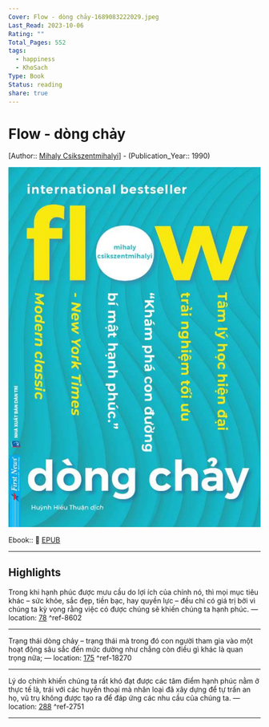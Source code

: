 ```yaml
---
Cover: Flow - dòng chảy-1689083222029.jpeg
Last_Read: 2023-10-06
Rating: ""
Total_Pages: 552
tags:
  - happiness
  - KhoSach
Type: Book
Status: reading
share: true
---
```


# Flow - dòng chảy
[Author:: [Mihaly Csikszentmihalyi](Mihaly%20Csikszentmihalyi.md)] - (Publication_Year:: 1990)

![333](../assets/img/Flow%20-%20d%C3%B2ng%20ch%E1%BA%A3y-1689083222029.jpeg)


Ebook:: 📘 [EPUB](https://onedrive.live.com/download?resid=E92BC60129512289%21145&authkey=!AKIpLNZFODzrdwY)


---
## Highlights
Trong khi hạnh phúc được mưu cầu do lợi ích của chính nó, thì mọi mục tiêu khác – sức khỏe, sắc đẹp, tiền bạc, hay quyền lực – đều chỉ có giá trị bởi vì chúng ta kỳ vọng rằng việc có được chúng sẽ khiến chúng ta hạnh phúc. — location: [78]() ^ref-8602

---
Trạng thái dòng chảy – trạng thái mà trong đó con người tham gia vào một hoạt động sâu sắc đến mức dường như chẳng còn điều gì khác là quan trọng nữa; — location: [175]() ^ref-18270

---
Lý do chính khiến chúng ta rất khó đạt được các tâm điểm hạnh phúc nằm ở thực tế là, trái với các huyền thoại mà nhân loại đã xây dựng để tự trấn an họ, vũ trụ không được tạo ra để đáp ứng các nhu cầu của chúng ta. — location: [288]() ^ref-2751

---

